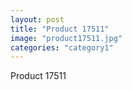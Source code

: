 ```yaml
---
layout: post
title: "Product 17511"
image: "product17511.jpg"
categories: "category1"
---
```

Product 17511
